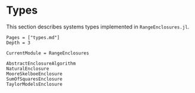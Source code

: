 # Types

This section describes systems types implemented in `RangeEnclosures.jl`.

```@contents
Pages = ["types.md"]
Depth = 3
```

```@meta
CurrentModule = RangeEnclosures
```

```@docs
AbstractEnclosureAlgorithm
NaturalEnclosure
MooreSkelboeEnclosure
SumOfSquaresEnclosure
TaylorModelsEnclosure
```